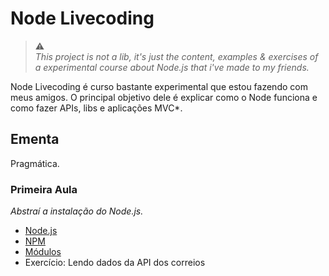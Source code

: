 # Node Livecoding

> :warning: <br />
> _This project is not a lib, it's just the content, examples & exercises of a
> experimental course about Node.js that i've made to my friends._

Node Livecoding é curso bastante experimental que estou fazendo com meus amigos.
O principal objetivo dele é explicar como o Node funciona e como fazer APIs,
libs e aplicações MVC*.

## Ementa

Pragmática.

### Primeira Aula

_Abstraí a instalação do Node.js._

- [Node.js][1]
- [NPM][2]
- [Módulos][3]
- Exercício: Lendo dados da API dos correios

[1]: ./doc/1.%20Node.js.md
[2]: ./doc/2.%20NPM.md
[3]: ./doc/3.%20Módulos.md
